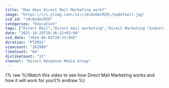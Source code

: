 ```yaml
---
title: "How does Direct Mail Marketing work?"
image: "https:\/\/i.ytimg.com\/vi\/s9c6oGmcM28\/hqdefault.jpg"
vid_id: "s9c6oGmcM28"
categories: "Education"
tags: ["Direct Mail","Direct mail marketing","Direct Marketing (Industry)"]
date: "2021-10-29T10:36:22+03:00"
vid_date: "2014-06-03T20:23:04Z"
duration: "PT2M1S"
viewcount: "283980"
likeCount: "64"
dislikeCount: "11"
channel: "Direct Response Media Group"
---
```

{% raw %}Watch this video to see how Direct Mail Marketing works and how it will work for you!{% endraw %}
